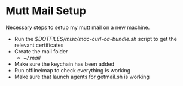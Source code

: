 Mutt Mail Setup
===============

Necessary steps to setup my mutt mail on a new machine.

* Run the *$DOTFILES/misc/mac-curl-ca-bundle.sh* script to get the relevant certificates
* Create the mail folder
  * *~/.mail*
* Make sure the keychain has been added
* Run offlineimap to check everything is working
* Make sure that launch agents for getmail.sh is working

